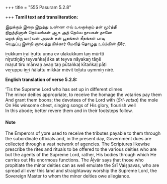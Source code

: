 +++
title = "555 Pasuram 5.2.8"

+++
**Tamil text and transliteration:**

இறுக்கும் இறை இறுத்து உண்ண எவ் உலகுக்கும் தன் மூர்த்தி  
நிறுத்தினான் தெய்வங்கள் ஆக அத் தெய்வ நாயகன் தானே  
மறுத் திரு மார்வன் அவன் தன் பூதங்கள் கீதங்கள் பாடி  
வெறுப்பு இன்றி ஞாலத்து மிக்கார் மேவித் தொழுது உய்ம்மின் நீரே.

iṟukkum iṟai iṟuttu uṇṇa ev ulakukkum taṉ mūrtti  
niṟuttiṉāṉ teyvaṅkaḷ āka at teyva nāyakaṉ tāṉē  
maṟut tiru mārvaṉ avaṉ taṉ pūtaṅkaḷ kītaṅkaḷ pāṭi  
veṟuppu iṉṟi ñālattu mikkār mēvit toḻutu uymmiṉ nīrē.

**English translation of verse 5.2.8:**

‘Tis the Supreme Lord who has set up in different climes  
The minor deities appropriate, to receive the homage the votaries pay them  
And grant them boons; the devotees of the Lord with (*Śrī-vatsa*) the mole  
On His winsome chest, singing songs of His glory, flourish well  
In this abode; better revere them and in their footsteps follow.

#### Note

The Emperors of yore used to receive the tributes payable to them through the subordinate officials and, in the present day, Government dues are collected through a vast network of agencies. The Scriptures likewise prescribe the rites and rituals to be offered to the various deities who are but the agents of the Supreme Lord, rather, His bodies through which He carries out His enormous functions. The Āḻvār says that those who propitiate the minor deities can as well emulate the Śrī Vaiṣṇavas, who are spread all over this land and straightaway worship the Supreme Lord, the Sovereign Master to whom the minor deities owe allegiance.



